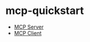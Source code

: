 # mcp-quickstart

- [MCP Server](https://modelcontextprotocol.io/quickstart/server)
- [MCP Client](https://modelcontextprotocol.io/quickstart/client)
